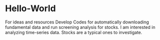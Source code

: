 # Hello-World
For ideas and resources
Develop Codes for automatically downloading fundamental data and run screening analysis for stocks. 
I am interested in analyzing time-series data. Stocks are a typical ones to investigate.
